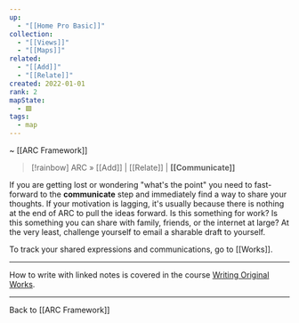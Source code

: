 ```yaml
---
up:
  - "[[Home Pro Basic]]"
collection:
  - "[[Views]]"
  - "[[Maps]]"
related:
  - "[[Add]]"
  - "[[Relate]]"
created: 2022-01-01
rank: 2
mapState:
  - 🟩
tags:
  - map
---
```

~ [[ARC Framework]] 

> [!rainbow] ARC » [[Add]] | [[Relate]] | **[[Communicate]]** 

If you are getting lost or wondering "what's the point" you need to fast-forward to the **communicate** step and immediately find a way to share your thoughts. If your motivation is lagging, it's usually because there is nothing at the end of ARC to pull the ideas forward. Is this something for work? Is this something you can share with family, friends, or the internet at large? At the very least, challenge yourself to email a sharable draft to yourself. 

To track your shared expressions and communications, go to [[Works]].

---

How to write with linked notes is covered in the course [Writing Original Works](https://www.linkingyourthinking.com/wow). 

---

Back to [[ARC Framework]] 











